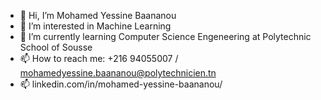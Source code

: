 - 👋 Hi, I’m Mohamed Yessine Baananou
- 👀 I’m interested in Machine Learning
- 🌱 I’m currently learning Computer Science Engeneering at Polytechnic School of Sousse
- 📫 How to reach me: +216 94055007 / mohamedyessine.baananou@polytechnicien.tn
- 📫 linkedin.com/in/mohamed-yessine-baananou/
